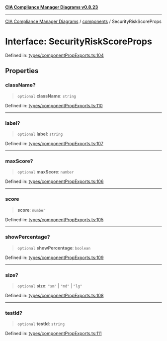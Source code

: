 [**CIA Compliance Manager Diagrams v0.8.23**](../../README.md)

***

[CIA Compliance Manager Diagrams](../../modules.md) / [components](../README.md) / SecurityRiskScoreProps

# Interface: SecurityRiskScoreProps

Defined in: [types/componentPropExports.ts:104](https://github.com/Hack23/cia-compliance-manager/blob/55488ba3ac0003e4435eb3634b6ab6e9b8b05a9b/src/types/componentPropExports.ts#L104)

## Properties

### className?

> `optional` **className**: `string`

Defined in: [types/componentPropExports.ts:110](https://github.com/Hack23/cia-compliance-manager/blob/55488ba3ac0003e4435eb3634b6ab6e9b8b05a9b/src/types/componentPropExports.ts#L110)

***

### label?

> `optional` **label**: `string`

Defined in: [types/componentPropExports.ts:107](https://github.com/Hack23/cia-compliance-manager/blob/55488ba3ac0003e4435eb3634b6ab6e9b8b05a9b/src/types/componentPropExports.ts#L107)

***

### maxScore?

> `optional` **maxScore**: `number`

Defined in: [types/componentPropExports.ts:106](https://github.com/Hack23/cia-compliance-manager/blob/55488ba3ac0003e4435eb3634b6ab6e9b8b05a9b/src/types/componentPropExports.ts#L106)

***

### score

> **score**: `number`

Defined in: [types/componentPropExports.ts:105](https://github.com/Hack23/cia-compliance-manager/blob/55488ba3ac0003e4435eb3634b6ab6e9b8b05a9b/src/types/componentPropExports.ts#L105)

***

### showPercentage?

> `optional` **showPercentage**: `boolean`

Defined in: [types/componentPropExports.ts:109](https://github.com/Hack23/cia-compliance-manager/blob/55488ba3ac0003e4435eb3634b6ab6e9b8b05a9b/src/types/componentPropExports.ts#L109)

***

### size?

> `optional` **size**: `"sm"` \| `"md"` \| `"lg"`

Defined in: [types/componentPropExports.ts:108](https://github.com/Hack23/cia-compliance-manager/blob/55488ba3ac0003e4435eb3634b6ab6e9b8b05a9b/src/types/componentPropExports.ts#L108)

***

### testId?

> `optional` **testId**: `string`

Defined in: [types/componentPropExports.ts:111](https://github.com/Hack23/cia-compliance-manager/blob/55488ba3ac0003e4435eb3634b6ab6e9b8b05a9b/src/types/componentPropExports.ts#L111)
